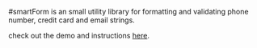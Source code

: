 #smartForm is an small utility library for formatting and validating phone number, credit card and email strings.

check out the demo and instructions [here](http://quercusv.github.io/smartForm/).